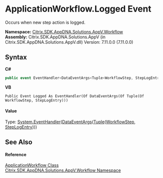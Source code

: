 # ApplicationWorkflow.Logged Event
 

Occurs when new step action is logged.

**Namespace:**&nbsp;[Citrix.SDK.AppDNA.Solutions.AppV.Workflow](1e038e44-3abf-af35-22ef-5107a48f9af4.md)<br />**Assembly:**&nbsp;Citrix.SDK.AppDNA.Solutions.AppV (in Citrix.SDK.AppDNA.Solutions.AppV.dll) Version: 7.11.0.0 (7.11.0.0)

## Syntax

**C#**
```csharp
public event EventHandler<DataEventArgs<Tuple<WorkflowStep, StepLogEntry>>> Logged
```

**VB**
```vbnet
Public Event Logged As EventHandler(Of DataEventArgs(Of Tuple(Of WorkflowStep, StepLogEntry)))
```


#### Value
Type: <a href="http://msdn2.microsoft.com/en-us/library/db0etb8x" target="_blank">System.EventHandler</a>(<a href="eda99ce9-ef0f-9961-d1c2-4b41a20fc361">DataEventArgs</a>(<a href="http://msdn2.microsoft.com/en-us/library/dd268536" target="_blank">Tuple</a>(<a href="114910ea-9470-2aad-3ad3-bd8904ddeabc">WorkflowStep</a>, <a href="8d921306-d90a-4f6c-d7ab-05b3a31b21dd">StepLogEntry</a>)))

## See Also


#### Reference
<a href="b078f8cf-ab87-c4b0-9d50-5c33d71c3cfa">ApplicationWorkflow Class</a><br /><a href="1e038e44-3abf-af35-22ef-5107a48f9af4">Citrix.SDK.AppDNA.Solutions.AppV.Workflow Namespace</a><br />